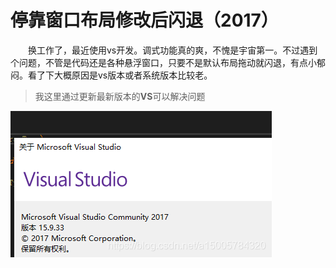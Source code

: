 # 停靠窗口布局修改后闪退（2017）


&emsp;&emsp;换工作了，最近使用vs开发。调式功能真的爽，不愧是宇宙第一。不过遇到个问题，不管是代码还是各种悬浮窗口，只要不是默认布局拖动就闪退，有点小郁闷。看了下大概原因是vs版本或者系统版本比较老。

> 我这里通过更新最新版本的**VS**可以解决问题

![xxx](https://raw.githubusercontent.com/BeyondXinXin/BeyondXinXIn/main/20210921/xxx.1akgpm0mpeg0.png)